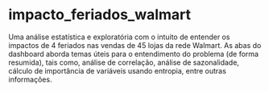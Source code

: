 # impacto_feriados_walmart
Uma análise estatística e exploratória com o intuito de entender os impactos de 4 feriados nas vendas de 45 lojas da rede Walmart. As abas do dashboard aborda temas úteis para o entendimento do problema (de forma resumida), tais como, análise de correlação, análise de sazonalidade, cálculo de importância de variáveis usando entropia, entre outras informações.
